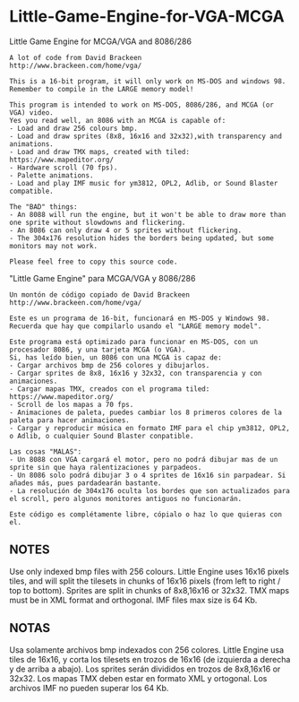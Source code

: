 # Little-Game-Engine-for-VGA-MCGA
Little Game Engine for MCGA/VGA and 8086/286

	A lot of code from David Brackeen                                   
	http://www.brackeen.com/home/vga/                                     

	This is a 16-bit program, it will only work on MS-DOS and windows 98.                     
	Remember to compile in the LARGE memory model!                        

	This program is intended to work on MS-DOS, 8086/286, and MCGA (or VGA) video.     
	Yes you read well, an 8086 with an MCGA is capable of:
	- Load and draw 256 colours bmp.
	- Load and draw sprites (8x8, 16x16 and 32x32),with transparency and animations.
	- Load and draw TMX maps, created with tiled: https://www.mapeditor.org/
	- Hardware scroll (70 fps).
	- Palette animations.
	- Load and play IMF music for ym3812, OPL2, Adlib, or Sound Blaster compatible. 

	The "BAD" things:
	- An 8088 will run the engine, but it won't be able to draw more than one sprite without slowdowns and flickering.
	- An 8086 can only draw 4 or 5 sprites without flickering.
	- The 304x176 resolution hides the borders being updated, but some monitors may not work.	
	
	Please feel free to copy this source code.
	
"Little Game Engine" para MCGA/VGA y 8086/286

	Un montón de código copiado de David Brackeen                                   
	http://www.brackeen.com/home/vga/                                     

	Este es un programa de 16-bit, funcionará en MS-DOS y Windows 98.                     
	Recuerda que hay que compilarlo usando el "LARGE memory model".                        

	Este programa está optimizado para funcionar en MS-DOS, con un procesador 8086, y una tarjeta MCGA (o VGA).     
	Si, has leído bien, un 8086 con una MCGA is capaz de:
	- Cargar archivos bmp de 256 colores y dibujarlos.
	- Cargar sprites de 8x8, 16x16 y 32x32, con transparencia y con animaciones.
	- Cargar mapas TMX, creados con el programa tiled: https://www.mapeditor.org/
	- Scroll de los mapas a 70 fps.
	- Animaciones de paleta, puedes cambiar los 8 primeros colores de la paleta para hacer animaciones.
	- Cargar y reproducir música en formato IMF para el chip ym3812, OPL2, o Adlib, o cualquier Sound Blaster conpatible. 

	Las cosas "MALAS":
	- Un 8088 con VGA cargará el motor, pero no podrá dibujar mas de un sprite sin que haya ralentizaciones y parpadeos.
	- Un 8086 solo podrá dibujar 3 o 4 sprites de 16x16 sin parpadear. Si añades más, pues pardadearán bastante.
	- La resolución de 304x176 oculta los bordes que son actualizados para el scroll, pero algunos monitores antiguos no funcionarán.	
	
	Este código es complétamente libre, cópialo o haz lo que quieras con el.
	
	
NOTES
-----
Use only indexed bmp files with 256 colours.
Little Engine uses 16x16 pixels tiles, and will split the tilesets in chunks of 16x16 pixels (from left to right / top to bottom).
Sprites are split in chunks of 8x8,16x16 or 32x32. 
TMX maps must be in XML format and orthogonal.
IMF files max size is 64 Kb.

NOTAS
-----
Usa solamente archivos bmp indexados con 256 colores.
Little Engine usa tiles de 16x16, y corta los tilesets en trozos de 16x16 (de izquierda a derecha y de arriba a abajo).
Los sprites serán divididos en trozos de 8x8,16x16 or 32x32. 
Los mapas TMX deben estar en formato XML y ortogonal.
Los archivos IMF no pueden superar los 64 Kb.

